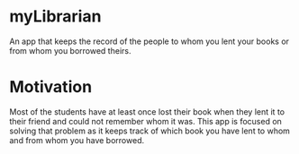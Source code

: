 # myLibrarian
An app that keeps the record of the people to whom you lent your books or from whom you borrowed theirs.
# Motivation 
Most of the students have at least once lost their book when they lent it to their friend and could not remember whom it was. This app is focused on solving that problem as it keeps track of which book you have lent to whom and from whom you have borrowed.

